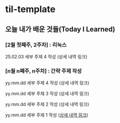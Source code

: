 # til-template

## 오늘 내가 배운 것들(Today I Learned)

### [2월 첫째주, 2주차] : 리눅스

25.02.03 세부 주제 4 작성 (상세 내역 링크)


### [n월 n째주, n주차] : 간략 주제 작성 

yy.mm.dd 세부 주제 4 작성 (상세 내역 링크)

yy.mm.dd 세부 주제 3 작성 (상세 내역 링크)

yy.mm.dd 세부 주제 2 작성 (상세 내역 링크)

yy.mm.dd 세부 주제 1 작성 ([상세 내역 링크](https://github.com/kakao-cloud-edu-5/til-template/blob/main/Jan/yyyy-mm-dd))
